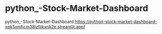 # python_-Stock-Market-Dashboard
python_-Stock-Market-Dashboard
https://python-stock-market-dashboard-xpk5xmhcm38izfiikxnk2e.streamlit.app/
